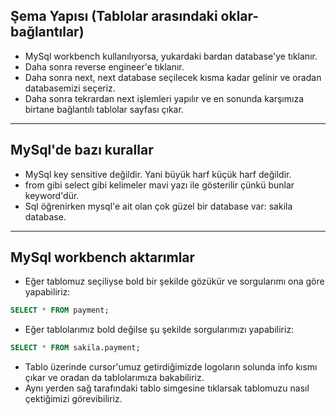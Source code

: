## Şema Yapısı (Tablolar arasındaki oklar- bağlantılar)

- MySql workbench kullanılıyorsa, yukardaki bardan database'ye tıklanır.
- Daha sonra reverse engineer'e tıklanır.
- Daha sonra next, next database seçilecek kısma kadar gelinir ve oradan databasemizi seçeriz.
- Daha sonra tekrardan next işlemleri yapılır ve en sonunda karşımıza birtane bağlantılı tablolar sayfası çıkar.

---

## MySql'de bazı kurallar

- MySql key sensitive değildir. Yani büyük harf küçük harf değildir.
- from gibi select gibi kelimeler mavi yazı ile gösterilir çünkü bunlar keyword'dür.
- Sql öğrenirken mysql'e ait olan çok güzel bir database var: sakila database.

---

## MySql workbench aktarımlar

- Eğer tablomuz seçiliyse bold bir şekilde gözükür ve sorgularımı ona göre yapabiliriz:

```sql
SELECT * FROM payment;
```

- Eğer tablolarımız bold değilse şu şekilde sorgularımızı yapabiliriz:

```sql
SELECT * FROM sakila.payment;
```

- Tablo üzerinde cursor'umuz getirdiğimizde logoların solunda info kısmı çıkar ve oradan da tablolarımıza bakabiliriz.
- Aynı yerden sağ tarafındaki tablo simgesine tıklarsak tablomuzu nasıl çektiğimizi görevibiliriz.
